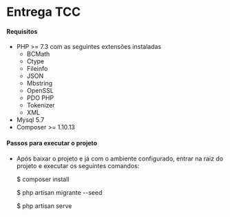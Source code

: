 # Entrega TCC
#### Requisitos
- PHP >= 7.3 com as seguintes extensões instaladas
  - BCMath
  - Ctype
  - Fileinfo
  - JSON
  - Mbstring
  - OpenSSL
  - PDO PHP
  - Tokenizer
  - XML
- Mysql 5.7
- Composer >= 1.10.13

#### Passos para executar o projeto
- Após baixar o projeto e já com o ambiente configurado, entrar na raiz do projeto e executar os seguintes comandos:
    
    $ composer install
    
    $ php artisan migrante --seed
    
    $ php artisan serve
    
